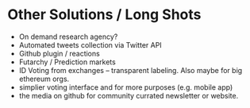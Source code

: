 # Other Solutions / Long Shots

* On demand research agency?
* Automated tweets collection via Twitter API
* Github plugin / reactions
* Futarchy / Prediction markets
* ID Voting from exchanges – transparent labeling. Also maybe for big ethereum orgs.
* simplier voting interface and for more purposes \(e.g. mobile app\)
* the media on github for community currated newsletter or website.

